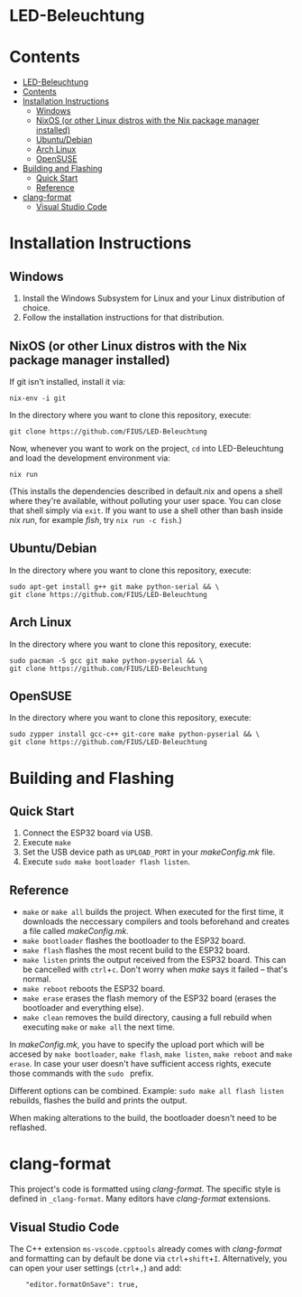 
# LED-Beleuchtung

# Contents
- [LED-Beleuchtung](#led-beleuchtung)
- [Contents](#contents)
- [Installation Instructions](#installation-instructions)
    - [Windows](#windows)
    - [NixOS (or other Linux distros with the Nix package manager installed)](#nixos-or-other-linux-distros-with-the-nix-package-manager-installed)
    - [Ubuntu/Debian](#ubuntudebian)
    - [Arch Linux](#arch-linux)
    - [OpenSUSE](#opensuse)
- [Building and Flashing](#building-and-flashing)
    - [Quick Start](#quick-start)
    - [Reference](#reference)
- [clang-format](#clang-format)
    - [Visual Studio Code](#visual-studio-code)

# Installation Instructions

## Windows

1. Install the Windows Subsystem for Linux and your Linux distribution of choice.
2. Follow the installation instructions for that distribution.

## NixOS (or other Linux distros with the Nix package manager installed)

If git isn't installed, install it via:
```
nix-env -i git
```
In the directory where you want to clone this repository, execute:
```
git clone https://github.com/FIUS/LED-Beleuchtung
```
Now, whenever you want to work on the project, `cd` into LED-Beleuchtung and load the development environment via:
```
nix run
```
(This installs the dependencies described in default.nix and opens a shell where they're available, without polluting your user space. You can close that shell simply via `exit`. If you want to use a shell other than bash inside 
*nix run*, for example *fish*, try `nix run -c fish`.)

## Ubuntu/Debian

In the directory where you want to clone this repository, execute:
```
sudo apt-get install g++ git make python-serial && \
git clone https://github.com/FIUS/LED-Beleuchtung
```

## Arch Linux

In the directory where you want to clone this repository, execute:
```
sudo pacman -S gcc git make python-pyserial && \
git clone https://github.com/FIUS/LED-Beleuchtung
```

## OpenSUSE

In the directory where you want to clone this repository, execute:
```
sudo zypper install gcc-c++ git-core make python-pyserial && \
git clone https://github.com/FIUS/LED-Beleuchtung
```

# Building and Flashing

## Quick Start
1. Connect the ESP32 board via USB.
2. Execute `make`
3. Set the USB device path as `UPLOAD_PORT` in your *makeConfig.mk* file.
4. Execute `sudo make bootloader flash listen`.

## Reference
- `make` or `make all` builds the project. When executed for the first time, it downloads the neccessary compilers and tools beforehand and creates a file called *makeConfig.mk*.
- `make bootloader` flashes the bootloader to the ESP32 board.
- `make flash` flashes the most recent build to the ESP32 board.
- `make listen` prints the output received from the ESP32 board. This can be cancelled with `ctrl`+`c`. Don't worry when *make* says it failed &ndash; that's normal.
- `make reboot` reboots the ESP32 board.
- `make erase` erases the flash memory of the ESP32 board (erases the bootloader and everything else).
- `make clean` removes the build directory, causing a full rebuild when executing `make` or `make all` the next time.

In *makeConfig.mk*, you have to specify the upload port which will be accesed by `make bootloader`, `make flash`, `make listen`, `make reboot` and `make erase`. In case your user doesn't have sufficient access rights, execute those commands with the `sudo ` prefix.

Different options can be combined. Example: `sudo make all flash listen` rebuilds, flashes the build and prints the output.

When making alterations to the build, the bootloader doesn't need to be reflashed.

# clang-format

This project's code is formatted using *clang-format*. The specific style is defined in `_clang-format`. Many editors have *clang-format* extensions.

## Visual Studio Code

The C++ extension `ms-vscode.cpptools` already comes with *clang-format* and formatting can by default be done via `ctrl`+`shift`+`I`. Alternatively, you can open your user settings (`ctrl`+`,`) and add:

```
    "editor.formatOnSave": true,
```
